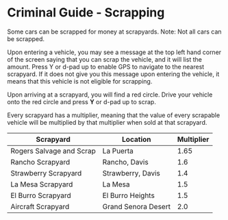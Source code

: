 # Criminal Guide - Scrapping

Some cars can be scrapped for money at scrapyards. Note: Not all cars can be scrapped.

Upon entering a vehicle, you may see a message at the top left hand corner of the screen saying that you can scrap the vehicle, and it will list the amount. Press Y or d-pad up to enable GPS to navigate to the nearest scrapyard. If it does not give you this message upon entering the vehicle, it means that this vehicle is not eligible for scrapping. 

Upon arriving at a scrapyard, you will find a red circle. Drive your vehicle onto the red circle and press **Y** or d-pad up to scrap.

Every scrapyard has a multiplier, meaning that the value of every scrapable vehicle will be multiplied by that multiplier when sold at that scrapyard.

| Scrapyard                | Location            | Multiplier |
|--------------------------|---------------------|------------|
| Rogers Salvage and Scrap | La Puerta           | 1.65       |
| Rancho Scrapyard         | Rancho, Davis       | 1.6        |
| Strawberry Scrapyard     | Strawberry, Davis   | 1.4        |
| La Mesa Scrapyard        | La Mesa             | 1.5        |
| El Burro Scrapyard       | El Burro Heights    | 1.5        |
| Aircraft Scrapyard       | Grand Senora Desert | 2.0        |
